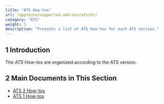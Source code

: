 ```yaml
---
title: "ATS How-tos"
url: /appstore/supported-add-ons/ats/ht/
category: "ATS"
weight: 3
description: "Presents a list of ATS how-tos for each ATS version."
---
```


## 1 Introduction

The *ATS How-tos* are organized according to the ATS version.

## 2 Main Documents in This Section

* [ATS 2 How-tos](/appstore/supported-add-ons/ats/ht-two/)
* [ATS 1 How-tos](/appstore/supported-add-ons/ats/ht-one/)
